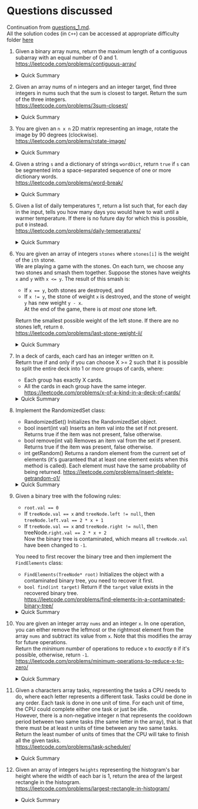 # Questions discussed

Continuation from [questions_1.md](https://github.com/anuragtomer/questions/blob/main/questions_1.md).  
All the solution codes (in `C++`) can be accessed at appropriate difficulty folder [here](https://github.com/anuragtomer/practice_coding/tree/master/leetcode)

1. Given a binary array nums, return the maximum length of a contiguous subarray with an equal number of 0 and 1.  
<https://leetcode.com/problems/contiguous-array/>  
    <details>
    <summary>Quick Summary</summary>

    - Create a hash that maps each sum to the first index that sum was seen.
    - For each incoming 0, decrease your sum, and for each incoming 1, increase your sum.
    - For each sum, check if you've seen this previously. If so, calculate the max length from current index to first time this sum was seen.
    - If this is a new sum, save it in hash.
    - Idea is, if we reached at some sum x, and after few ups and down, I again see x, that means the values between those indices would sum to 0.
    </details>

2. Given an array nums of n integers and an integer target, find three integers in nums such that the sum is closest to target. Return the sum of the three integers.  
<https://leetcode.com/problems/3sum-closest/>  
    <details>
    <summary>Quick Summary</summary>

    - Sort the input.
    - Run a loop for each element, `nums[i]`.
    - Run `j` loop from beginning, `k` loop from end.
    - Search closest triplets of `nums[i] + nums[j] + nums[k]` to `target`.
    - If its not the closest, but the `sum` is smaller than `target`, we need higher number, increment `j`
    - Else if the sum is more than the `target`, we need a smaller number, decrement `k`.
    - Return the closest.
    </details>

3. You are given an `n x n` 2D matrix representing an image, rotate the image by 90 degrees (clockwise).  
<https://leetcode.com/problems/rotate-image/>  
    <details>
    <summary>Quick Summary</summary>

    - Flip the image upside down.
    - Transpose the image about diagonal.
    </details>

4. Given a string `s` and a dictionary of strings `wordDict`, return `true` if `s` can be segmented into a space-separated sequence of one or more dictionary words.  
<https://leetcode.com/problems/word-break/>  
    <details>
    <summary>Quick Summary</summary>

    - DP
    - Create a bool vector that denotes till what index, the substring is possible to make using words in `wordDict`.
    - Mark `0th` index to `true`, as base condition.
    - Loop `i` through the length of the string.
    - Now, for each possible substring starting at index `j` and ending at `i`, `j < i`, check if it is present in wordDict. If it is, mark `i`th `dp` to `true` and try finding for `i+1`th index.
    </details>

5. Given a list of daily temperatures `T`, return a list such that, for each day in the input, tells you how many days you would have to wait until a warmer temperature. If there is no future day for which this is possible, put `0` instead.  
<https://leetcode.com/problems/daily-temperatures/>  
    <details>
    <summary>Quick Summary</summary>

    - Stack based question.
    - In stack, keep track of decreasing temperatures.
    - If there is a temperature on stack that is less than the current temperature, put difference in their indices in result vector corresponding stack temperature.
    </details>

6. You are given an array of integers `stones` where `stones[i]` is the weight of the `ith` stone.  
    We are playing a game with the stones. On each turn, we choose any two stones and smash them together. Suppose the stones have weights `x` and `y` with `x <= y`. The result of this smash is:  

    - If `x == y`, both stones are destroyed, and
    - If `x != y`, the stone of weight `x` is destroyed, and the stone of weight `y` has new weight `y - x`.  
    At the end of the game, there is *at most one* stone left.  

    Return the smallest possible weight of the left stone. If there are no stones left, return `0`.  
<https://leetcode.com/problems/last-stone-weight-ii/>  
    <details>
    <summary>Quick Summary</summary>

    - DP question.
    - The problem boils down to dividing set of stones in two groups such that their difference is minimum.
    - `TotalSum = Sum_of_group_1 + Sum_of_group_2`
    - `Difference = Sum_of_group_1 - Sum_of_group_2`
    - We want to `minimize(Difference)`
    - `TotalSum - Difference = 2 * Sum_of_group_2`
    - To `minimize(Difference)`, do `maximize(TotalSum - 2 * sum_of_group_2)`
    - PseudoCode:
        - Mark all possible sums using stones.
        - Find the highest possible `sum <= totalSum/2`, and return `totalSum - 2 * sum`
    </details>

7. In a deck of cards, each card has an integer written on it.  
    Return true if and only if you can choose X >= 2 such that it is possible to split the entire deck into 1 or more groups of cards, where:  
    - Each group has exactly X cards.  
    - All the cards in each group have the same integer.  
<https://leetcode.com/problems/x-of-a-kind-in-a-deck-of-cards/>  
    <details>
    <summary>Quick Summary</summary>

    - Math problem
    - Find the counts of each integer.
    - Find gcd of all the counts.
    - If gcd == 1, return false, else return true.
    </details>

8. Implement the RandomizedSet class:  
    - RandomizedSet() Initializes the RandomizedSet object.
    - bool insert(int val) Inserts an item val into the set if not present. Returns true if the item was not present, false otherwise.
    - bool remove(int val) Removes an item val from the set if present. Returns true if the item was present, false otherwise.
    - int getRandom() Returns a random element from the current set of elements (it's guaranteed that at least one element exists when this method is called). Each element must have the same probability of being returned.
<https://leetcode.com/problems/insert-delete-getrandom-o1/>  
    <details>
    <summary>Quick Summary</summary>

    - Keep a hash that maps value to its index, and a vector of nums.
    - Insertion
        - Push into vector and place last index in hash corresponding to number being inserted.
    - Removal
        - Find the location of current num using hash.
        - Swap it with last element in the vector.
        - Pop last element from vector, remove the element from hash.
    - getRandom
        - Get a random index
        - return the num from vector at that index.
    </details>

9. Given a binary tree with the following rules:  
    - `root.val == 0`
    - If `treeNode.val == x` and `treeNode.left != null`, then `treeNode.left.val == 2 * x + 1`
    - If `treeNode.val == x` and `treeNode.right != null`, then treeNode.`right.val == 2 * x + 2`  
    Now the binary tree is contaminated, which means all `treeNode.val` have been changed to `-1`.

    You need to first recover the binary tree and then implement the `FindElements` class:
    - `FindElements(TreeNode* root)` Initializes the object with a contaminated binary tree, you need to recover it first.
    - `bool find(int target)` Return if the `target` value exists in the recovered binary tree.  
<https://leetcode.com/problems/find-elements-in-a-contaminated-binary-tree/>  
    <details>
    <summary>Quick Summary</summary>

    - To recover the tree, do a level order traversal, and keep updating values of left and right child as per given conditions.
    - Also, push each value seen till now in a set.
    - To find, return if that value is there in set.
    </details>

10. You are given an integer array `nums` and an integer `x`. In one operation, you can either remove the leftmost or the rightmost element from the array `nums` and subtract its value from `x`. Note that this modifies the array for future operations.  
    Return the *minimum number* of operations to reduce `x` to *exactly* `0` if it's possible, otherwise, return `-1`.  
<https://leetcode.com/problems/minimum-operations-to-reduce-x-to-zero/>  
    <details>
    <summary>Quick Summary</summary>

    - Indirect way of asking maximize the contiguous array which has `sum = totalSum - x`.
    - Maintain a prefix-sum `hash` containing what is the `index`, this `sum` was seen.
    - Init `hash` with `0 = -1`, sum `0` was last seen at `-1th` index, meaning I should not take any element to make a sum 0.
    - If `current_sum - x` is seen before, update `maxLen` using `current_index` - index saved for `current_sum - x`
    - Put `current_index` for `current_sum` in `hash`.
    - If the numbers are non-negative, another solution can be 2 pointer solution, using the same approach, maximize `totalSum - target`.
        - Keep 2 pointers, `i` and `j`.
        - If `current_sum < totalSum - target`, add `nums_at_j` to `current_sum`.
        - Now, while `current_sum >= totalSum - target`, remove elements from beginning (`nums_at_i`). Also, if `current_sum == totalSum - target`, update `maxLen`.
    </details>

11. Given a characters array tasks, representing the tasks a CPU needs to do, where each letter represents a different task. Tasks could be done in any order. Each task is done in one unit of time. For each unit of time, the CPU could complete either one task or just be idle.  
    However, there is a non-negative integer n that represents the cooldown period between two same tasks (the same letter in the array), that is that there must be at least n units of time between any two same tasks.  
    Return the least number of units of times that the CPU will take to finish all the given tasks.  
<https://leetcode.com/problems/task-scheduler/>  
    <details>
    <summary>Quick Summary</summary>

    - Find out each task's frequency.
    - Also, find out what is the highest frequency.
    - Set `temporary_result` to `(highest_frequency - 1) * (n + 1)`. This means that just to accommodate the most frequent word, I would take up above specified space if I were to interleave `n` slots.
    - Now, if there were more tasks with same highest frequency, they would be placed immediately after the slots occupied by task in step 3. So we increase the `temporary_result` by 1 for each of same frequency task.
    - `temporary_result` is your minimum CPU time. But there can be a lot of less frequent tasks. So, those would have to be accommodated in between empty slots, or beyond `temporary_result` if there can't be accommodated in between. So, result would be `min(tasks.size(), temporary_result)`.
    </details>

12. Given an array of integers `heights` representing the histogram's bar height where the width of each bar is 1, return the area of the largest rectangle in the histogram.  
<https://leetcode.com/problems/largest-rectangle-in-histogram/>  
    <details>
    <summary>Quick Summary</summary>

    - Stack problem.
    - Maintain a stack that keeps all the increasing height histograms.
    - As soon as you see smaller height histogram, pop it off.
    - Update `maxArea` to be this poped `height *` (length of the histogram which had this height), i.e. `height * (current_index - 1 - index_of_current_top_of_histogram)`.
    </details>
